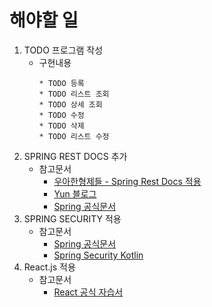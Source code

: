 해야할 일
========
1. TODO 프로그램 작성
   * 구현내용
       ```
       * TODO 등록
       * TODO 리스트 조회
       * TODO 상세 조회
       * TODO 수정
       * TODO 삭제
       * TODO 리스트 수정
       ```
2. SPRING REST DOCS 추가
    * 참고문서
        * [우아한형제들 - Spring Rest Docs 적용](https://woowabros.github.io/experience/2018/12/28/spring-rest-docs.html)
        * [Yun 블로그](https://cheese10yun.github.io/spring-rest-docs/)
        * [Spring 공식문서](https://docs.spring.io/spring-restdocs/docs/2.0.4.RELEASE/reference/html5/)
3. SPRING SECURITY 적용
    * 참고문서
        * [Spring 공식문서](https://docs.spring.io/spring-security/site/docs/5.3.0.RELEASE/reference/html5/#servlet-applications)
        * [Spring Security Kotlin](https://spring.io/blog/2020/03/04/spring-tips-kotlin-and-spring-security)
4. React.js 적용
    * 참고문서
        * [React 공식 자습서](https://ko.reactjs.org/tutorial/tutorial.html)